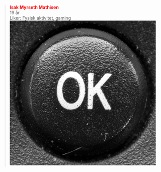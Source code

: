 ><span style="color:red">__Isak Myrseth Mathisen__ </span><br>
> 19 år <br>
> Liker: Fysisk aktivitet, gaming <br>
> ![](ok.jpg)
